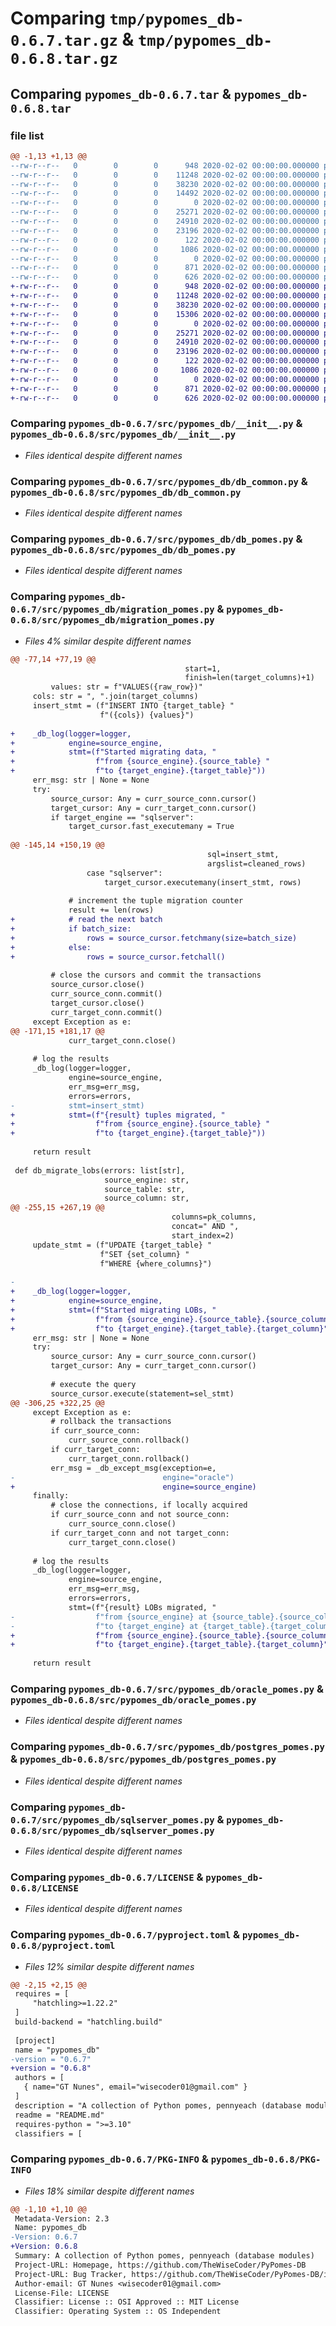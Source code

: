 # Comparing `tmp/pypomes_db-0.6.7.tar.gz` & `tmp/pypomes_db-0.6.8.tar.gz`

## Comparing `pypomes_db-0.6.7.tar` & `pypomes_db-0.6.8.tar`

### file list

```diff
@@ -1,13 +1,13 @@
--rw-r--r--   0        0        0      948 2020-02-02 00:00:00.000000 pypomes_db-0.6.7/src/pypomes_db/__init__.py
--rw-r--r--   0        0        0    11248 2020-02-02 00:00:00.000000 pypomes_db-0.6.7/src/pypomes_db/db_common.py
--rw-r--r--   0        0        0    38230 2020-02-02 00:00:00.000000 pypomes_db-0.6.7/src/pypomes_db/db_pomes.py
--rw-r--r--   0        0        0    14492 2020-02-02 00:00:00.000000 pypomes_db-0.6.7/src/pypomes_db/migration_pomes.py
--rw-r--r--   0        0        0        0 2020-02-02 00:00:00.000000 pypomes_db-0.6.7/src/pypomes_db/mysql_pomes.py
--rw-r--r--   0        0        0    25271 2020-02-02 00:00:00.000000 pypomes_db-0.6.7/src/pypomes_db/oracle_pomes.py
--rw-r--r--   0        0        0    24910 2020-02-02 00:00:00.000000 pypomes_db-0.6.7/src/pypomes_db/postgres_pomes.py
--rw-r--r--   0        0        0    23196 2020-02-02 00:00:00.000000 pypomes_db-0.6.7/src/pypomes_db/sqlserver_pomes.py
--rw-r--r--   0        0        0      122 2020-02-02 00:00:00.000000 pypomes_db-0.6.7/.gitignore
--rw-r--r--   0        0        0     1086 2020-02-02 00:00:00.000000 pypomes_db-0.6.7/LICENSE
--rw-r--r--   0        0        0        0 2020-02-02 00:00:00.000000 pypomes_db-0.6.7/README.md
--rw-r--r--   0        0        0      871 2020-02-02 00:00:00.000000 pypomes_db-0.6.7/pyproject.toml
--rw-r--r--   0        0        0      626 2020-02-02 00:00:00.000000 pypomes_db-0.6.7/PKG-INFO
+-rw-r--r--   0        0        0      948 2020-02-02 00:00:00.000000 pypomes_db-0.6.8/src/pypomes_db/__init__.py
+-rw-r--r--   0        0        0    11248 2020-02-02 00:00:00.000000 pypomes_db-0.6.8/src/pypomes_db/db_common.py
+-rw-r--r--   0        0        0    38230 2020-02-02 00:00:00.000000 pypomes_db-0.6.8/src/pypomes_db/db_pomes.py
+-rw-r--r--   0        0        0    15306 2020-02-02 00:00:00.000000 pypomes_db-0.6.8/src/pypomes_db/migration_pomes.py
+-rw-r--r--   0        0        0        0 2020-02-02 00:00:00.000000 pypomes_db-0.6.8/src/pypomes_db/mysql_pomes.py
+-rw-r--r--   0        0        0    25271 2020-02-02 00:00:00.000000 pypomes_db-0.6.8/src/pypomes_db/oracle_pomes.py
+-rw-r--r--   0        0        0    24910 2020-02-02 00:00:00.000000 pypomes_db-0.6.8/src/pypomes_db/postgres_pomes.py
+-rw-r--r--   0        0        0    23196 2020-02-02 00:00:00.000000 pypomes_db-0.6.8/src/pypomes_db/sqlserver_pomes.py
+-rw-r--r--   0        0        0      122 2020-02-02 00:00:00.000000 pypomes_db-0.6.8/.gitignore
+-rw-r--r--   0        0        0     1086 2020-02-02 00:00:00.000000 pypomes_db-0.6.8/LICENSE
+-rw-r--r--   0        0        0        0 2020-02-02 00:00:00.000000 pypomes_db-0.6.8/README.md
+-rw-r--r--   0        0        0      871 2020-02-02 00:00:00.000000 pypomes_db-0.6.8/pyproject.toml
+-rw-r--r--   0        0        0      626 2020-02-02 00:00:00.000000 pypomes_db-0.6.8/PKG-INFO
```

### Comparing `pypomes_db-0.6.7/src/pypomes_db/__init__.py` & `pypomes_db-0.6.8/src/pypomes_db/__init__.py`

 * *Files identical despite different names*

### Comparing `pypomes_db-0.6.7/src/pypomes_db/db_common.py` & `pypomes_db-0.6.8/src/pypomes_db/db_common.py`

 * *Files identical despite different names*

### Comparing `pypomes_db-0.6.7/src/pypomes_db/db_pomes.py` & `pypomes_db-0.6.8/src/pypomes_db/db_pomes.py`

 * *Files identical despite different names*

### Comparing `pypomes_db-0.6.7/src/pypomes_db/migration_pomes.py` & `pypomes_db-0.6.8/src/pypomes_db/migration_pomes.py`

 * *Files 4% similar despite different names*

```diff
@@ -77,14 +77,19 @@
                                       start=1,
                                       finish=len(target_columns)+1)
         values: str = f"VALUES({raw_row})"
     cols: str = ", ".join(target_columns)
     insert_stmt = (f"INSERT INTO {target_table} "
                    f"({cols}) {values}")
 
+    _db_log(logger=logger,
+            engine=source_engine,
+            stmt=(f"Started migrating data, "
+                  f"from {source_engine}.{source_table} "
+                  f"to {target_engine}.{target_table}"))
     err_msg: str | None = None
     try:
         source_cursor: Any = curr_source_conn.cursor()
         target_cursor: Any = curr_target_conn.cursor()
         if target_engine == "sqlserver":
             target_cursor.fast_executemany = True
 
@@ -145,14 +150,19 @@
                                            sql=insert_stmt,
                                            argslist=cleaned_rows)
                 case "sqlserver":
                     target_cursor.executemany(insert_stmt, rows)
 
             # increment the tuple migration counter
             result += len(rows)
+            # read the next batch
+            if batch_size:
+                rows = source_cursor.fetchmany(size=batch_size)
+            else:
+                rows = source_cursor.fetchall()
 
         # close the cursors and commit the transactions
         source_cursor.close()
         curr_source_conn.commit()
         target_cursor.close()
         curr_target_conn.commit()
     except Exception as e:
@@ -171,15 +181,17 @@
             curr_target_conn.close()
 
     # log the results
     _db_log(logger=logger,
             engine=source_engine,
             err_msg=err_msg,
             errors=errors,
-            stmt=insert_stmt)
+            stmt=(f"{result} tuples migrated, "
+                  f"from {source_engine}.{source_table} "
+                  f"to {target_engine}.{target_table}"))
 
     return result
 
 def db_migrate_lobs(errors: list[str],
                     source_engine: str,
                     source_table: str,
                     source_column: str,
@@ -255,15 +267,19 @@
                                    columns=pk_columns,
                                    concat=" AND ",
                                    start_index=2)
     update_stmt = (f"UPDATE {target_table} "
                    f"SET {set_column} "
                    f"WHERE {where_columns}")
 
-
+    _db_log(logger=logger,
+            engine=source_engine,
+            stmt=(f"Started migrating LOBs, "
+                  f"from {source_engine}.{source_table}.{source_column} "
+                  f"to {target_engine}.{target_table}.{target_column}"))
     err_msg: str | None = None
     try:
         source_cursor: Any = curr_source_conn.cursor()
         target_cursor: Any = curr_target_conn.cursor()
 
         # execute the query
         source_cursor.execute(statement=sel_stmt)
@@ -306,25 +322,25 @@
     except Exception as e:
         # rollback the transactions
         if curr_source_conn:
             curr_source_conn.rollback()
         if curr_target_conn:
             curr_target_conn.rollback()
         err_msg = _db_except_msg(exception=e,
-                                 engine="oracle")
+                                 engine=source_engine)
     finally:
         # close the connections, if locally acquired
         if curr_source_conn and not source_conn:
             curr_source_conn.close()
         if curr_target_conn and not target_conn:
             curr_target_conn.close()
 
     # log the results
     _db_log(logger=logger,
             engine=source_engine,
             err_msg=err_msg,
             errors=errors,
             stmt=(f"{result} LOBs migrated, "
-                  f"from {source_engine} at {source_table}.{source_column} "
-                  f"to {target_engine} at {target_table}.{target_column}"))
+                  f"from {source_engine}.{source_table}.{source_column} "
+                  f"to {target_engine}.{target_table}.{target_column}"))
 
     return result
```

### Comparing `pypomes_db-0.6.7/src/pypomes_db/oracle_pomes.py` & `pypomes_db-0.6.8/src/pypomes_db/oracle_pomes.py`

 * *Files identical despite different names*

### Comparing `pypomes_db-0.6.7/src/pypomes_db/postgres_pomes.py` & `pypomes_db-0.6.8/src/pypomes_db/postgres_pomes.py`

 * *Files identical despite different names*

### Comparing `pypomes_db-0.6.7/src/pypomes_db/sqlserver_pomes.py` & `pypomes_db-0.6.8/src/pypomes_db/sqlserver_pomes.py`

 * *Files identical despite different names*

### Comparing `pypomes_db-0.6.7/LICENSE` & `pypomes_db-0.6.8/LICENSE`

 * *Files identical despite different names*

### Comparing `pypomes_db-0.6.7/pyproject.toml` & `pypomes_db-0.6.8/pyproject.toml`

 * *Files 12% similar despite different names*

```diff
@@ -2,15 +2,15 @@
 requires = [
     "hatchling>=1.22.2"
 ]
 build-backend = "hatchling.build"
 
 [project]
 name = "pypomes_db"
-version = "0.6.7"
+version = "0.6.8"
 authors = [
   { name="GT Nunes", email="wisecoder01@gmail.com" }
 ]
 description = "A collection of Python pomes, pennyeach (database modules)"
 readme = "README.md"
 requires-python = ">=3.10"
 classifiers = [
```

### Comparing `pypomes_db-0.6.7/PKG-INFO` & `pypomes_db-0.6.8/PKG-INFO`

 * *Files 18% similar despite different names*

```diff
@@ -1,10 +1,10 @@
 Metadata-Version: 2.3
 Name: pypomes_db
-Version: 0.6.7
+Version: 0.6.8
 Summary: A collection of Python pomes, pennyeach (database modules)
 Project-URL: Homepage, https://github.com/TheWiseCoder/PyPomes-DB
 Project-URL: Bug Tracker, https://github.com/TheWiseCoder/PyPomes-DB/issues
 Author-email: GT Nunes <wisecoder01@gmail.com>
 License-File: LICENSE
 Classifier: License :: OSI Approved :: MIT License
 Classifier: Operating System :: OS Independent
```

